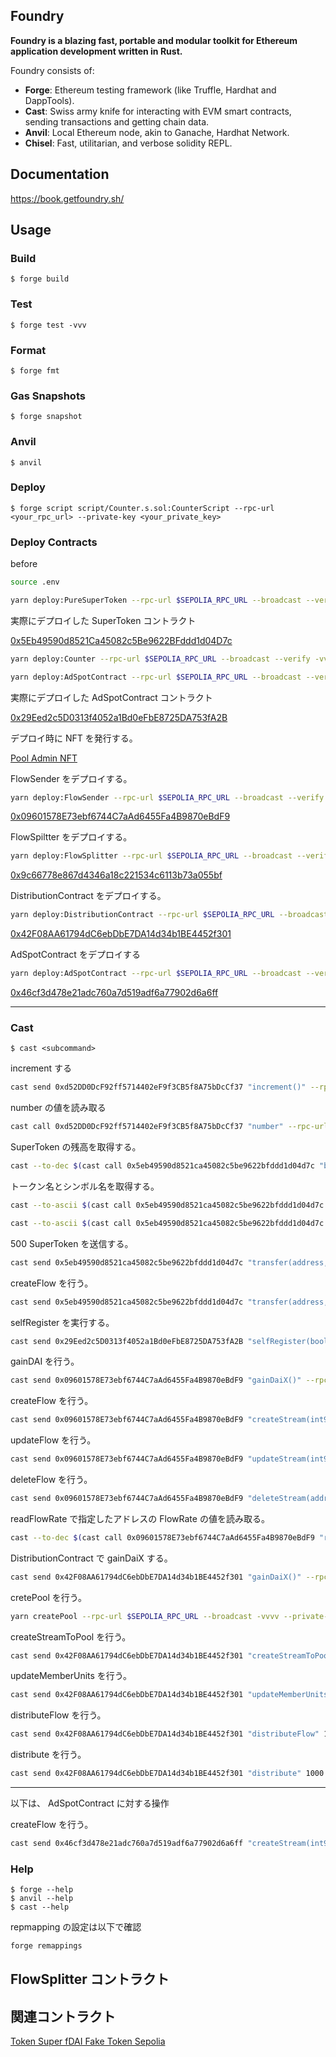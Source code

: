 ## Foundry

**Foundry is a blazing fast, portable and modular toolkit for Ethereum application development written in Rust.**

Foundry consists of:

- **Forge**: Ethereum testing framework (like Truffle, Hardhat and DappTools).
- **Cast**: Swiss army knife for interacting with EVM smart contracts, sending transactions and getting chain data.
- **Anvil**: Local Ethereum node, akin to Ganache, Hardhat Network.
- **Chisel**: Fast, utilitarian, and verbose solidity REPL.

## Documentation

https://book.getfoundry.sh/

## Usage

### Build

```shell
$ forge build
```

### Test

```shell
$ forge test -vvv
```

### Format

```shell
$ forge fmt
```

### Gas Snapshots

```shell
$ forge snapshot
```

### Anvil

```shell
$ anvil
```

### Deploy

```shell
$ forge script script/Counter.s.sol:CounterScript --rpc-url <your_rpc_url> --private-key <your_private_key>
```

### Deploy Contracts

before

```bash
source .env
```

```bash
yarn deploy:PureSuperToken --rpc-url $SEPOLIA_RPC_URL --broadcast --verify -vvvv --private-key $PRIVATE_KEY
```

実際にデプロイした SuperToken コントラクト

[0x5Eb49590d8521Ca45082c5Be9622BFddd1d04D7c](https://sepolia.etherscan.io/address/0x5Eb49590d8521Ca45082c5Be9622BFddd1d04D7c)

```bash
yarn deploy:Counter --rpc-url $SEPOLIA_RPC_URL --broadcast --verify -vvvv --private-key $PRIVATE_KEY
```

```bash
yarn deploy:AdSpotContract --rpc-url $SEPOLIA_RPC_URL --broadcast --verify -vvvv --private-key $PRIVATE_KEY
```

実際にデプロイした AdSpotContract コントラクト

[0x29Eed2c5D0313f4052a1Bd0eFbE8725DA753fA2B](https://sepolia.etherscan.io/address/0x29Eed2c5D0313f4052a1Bd0eFbE8725DA753fA2B)

デプロイ時に NFT を発行する。

[Pool Admin NFT](https://sepolia.etherscan.io/token/0x1bd3b6522102f9ea406807f8ecaeb2d96278a83f)

FlowSender をデプロイする。

```bash
yarn deploy:FlowSender --rpc-url $SEPOLIA_RPC_URL --broadcast --verify -vvvv --private-key $PRIVATE_KEY
```

[0x09601578E73ebf6744C7aAd6455Fa4B9870eBdF9](https://sepolia.etherscan.io/address/0x09601578E73ebf6744C7aAd6455Fa4B9870eBdF9)

FlowSpiltter をデプロイする。

```bash
yarn deploy:FlowSplitter --rpc-url $SEPOLIA_RPC_URL --broadcast --verify -vvvv --private-key $PRIVATE_KEY
```

[0x9c66778e867d4346a18c221534c6113b73a055bf](https://sepolia.etherscan.io/address/0x9c66778e867d4346a18c221534c6113b73a055bf)

DistributionContract をデプロイする。

```bash
yarn deploy:DistributionContract --rpc-url $SEPOLIA_RPC_URL --broadcast --verify -vvvv --private-key $PRIVATE_KEY
```

[0x42F08AA61794dC6ebDbE7DA14d34b1BE4452f301](https://sepolia.etherscan.io/address/0x42F08AA61794dC6ebDbE7DA14d34b1BE4452f301)

AdSpotContract をデプロイする

```bash
yarn deploy:AdSpotContract --rpc-url $SEPOLIA_RPC_URL --broadcast --verify -vvvv --private-key $PRIVATE_KEY
```

[0x46cf3d478e21adc760a7d519adf6a77902d6a6ff](https://sepolia.etherscan.io/address/0x46cf3d478e21adc760a7d519adf6a77902d6a6ff)

---

### Cast

```shell
$ cast <subcommand>
```

increment する

```bash
cast send 0xd52DD0DcF92ff5714402eF9f3CB5f8A75bDcCf37 "increment()" --rpc-url $SEPOLIA_RPC_URL --private-key $PRIVATE_KEY
```

number の値を読み取る

```bash
cast call 0xd52DD0DcF92ff5714402eF9f3CB5f8A75bDcCf37 "number" --rpc-url $SEPOLIA_RPC_URL --private-key $PRIVATE_KEY --etherscan-api-key $ETHERSCAN_API_KEY
```

SuperToken の残高を取得する。

```bash
cast --to-dec $(cast call 0x5eb49590d8521ca45082c5be9622bfddd1d04d7c "balanceOf(address owner)" 0x51908F598A5e0d8F1A3bAbFa6DF76F9704daD072 --rpc-url $SEPOLIA_RPC_URL --private-key $PRIVATE_KEY --etherscan-api-key $ETHERSCAN_API_KEY)
```

トークン名とシンボル名を取得する。

```bash
cast --to-ascii $(cast call 0x5eb49590d8521ca45082c5be9622bfddd1d04d7c "name()" --rpc-url $SEPOLIA_RPC_URL --private-key $PRIVATE_KEY --etherscan-api-key $ETHERSCAN_API_KEY)
```

```bash
cast --to-ascii $(cast call 0x5eb49590d8521ca45082c5be9622bfddd1d04d7c "symbol()" --rpc-url $SEPOLIA_RPC_URL --private-key $PRIVATE_KEY --etherscan-api-key $ETHERSCAN_API_KEY)
```

500 SuperToken を送信する。

```bash
cast send 0x5eb49590d8521ca45082c5be9622bfddd1d04d7c "transfer(address,uint256)" 0x29Eed2c5D0313f4052a1Bd0eFbE8725DA753fA2B 50000000000000000000 --rpc-url $SEPOLIA_RPC_URL --private-key $PRIVATE_KEY --etherscan-api-key $ETHERSCAN_API_KEY
```

createFlow を行う。

```bash
cast send 0x5eb49590d8521ca45082c5be9622bfddd1d04d7c "transfer(address,uint256)" 0x29Eed2c5D0313f4052a1Bd0eFbE8725DA753fA2B 1000 --rpc-url $SEPOLIA_RPC_URL --private-key $PRIVATE_KEY --etherscan-api-key $ETHERSCAN_API_KEY
```

selfRegister を実行する。

```bash
cast send 0x29Eed2c5D0313f4052a1Bd0eFbE8725DA753fA2B "selfRegister(bool,bool,bool)" true true true --rpc-url $SEPOLIA_RPC_URL --private-key $PRIVATE_KEY --etherscan-api-key $ETHERSCAN_API_KEY
```

gainDAI を行う。

```bash
cast send 0x09601578E73ebf6744C7aAd6455Fa4B9870eBdF9 "gainDaiX()" --rpc-url $SEPOLIA_RPC_URL --private-key $PRIVATE_KEY --etherscan-api-key $ETHERSCAN_API_KEY
```

createFlow を行う。

```bash
cast send 0x09601578E73ebf6744C7aAd6455Fa4B9870eBdF9 "createStream(int96, address)" 10 0x51908F598A5e0d8F1A3bAbFa6DF76F9704daD072 --rpc-url $SEPOLIA_RPC_URL --private-key $PRIVATE_KEY --etherscan-api-key $ETHERSCAN_API_KEY
```

updateFlow を行う。

```bash
cast send 0x09601578E73ebf6744C7aAd6455Fa4B9870eBdF9 "updateStream(int96, address)" 1000 0x51908F598A5e0d8F1A3bAbFa6DF76F9704daD072 --rpc-url $SEPOLIA_RPC_URL --private-key $PRIVATE_KEY --etherscan-api-key $ETHERSCAN_API_KEY
```

deleteFlow を行う。

```bash
cast send 0x09601578E73ebf6744C7aAd6455Fa4B9870eBdF9 "deleteStream(address)" 0x51908F598A5e0d8F1A3bAbFa6DF76F9704daD072 --rpc-url $SEPOLIA_RPC_URL --private-key $PRIVATE_KEY --etherscan-api-key $ETHERSCAN_API_KEY
```

readFlowRate で指定したアドレスの FlowRate の値を読み取る。

```bash
cast --to-dec $(cast call 0x09601578E73ebf6744C7aAd6455Fa4B9870eBdF9 "readFlowRate(address)" 0x51908F598A5e0d8F1A3bAbFa6DF76F9704daD072 --rpc-url $SEPOLIA_RPC_URL --private-key $PRIVATE_KEY --etherscan-api-key $ETHERSCAN_API_KEY)
```

DistributionContract で gainDaiX する。

```bash
cast send 0x42F08AA61794dC6ebDbE7DA14d34b1BE4452f301 "gainDaiX()" --rpc-url $SEPOLIA_RPC_URL --private-key $PRIVATE_KEY --etherscan-api-key $ETHERSCAN_API_KEY
```

cretePool を行う。

```bash
yarn createPool --rpc-url $SEPOLIA_RPC_URL --broadcast -vvvv --private-key $PRIVATE_KEY
```

createStreamToPool を行う。

```bash
cast send 0x42F08AA61794dC6ebDbE7DA14d34b1BE4452f301 "createStreamToPool" 0x51908F598A5e0d8F1A3bAbFa6DF76F9704daD072 100 --rpc-url $SEPOLIA_RPC_URL --private-key $PRIVATE_KEY --etherscan-api-key $ETHERSCAN_API_KEY
```

updateMemberUnits を行う。

```bash
cast send 0x42F08AA61794dC6ebDbE7DA14d34b1BE4452f301 "updateMemberUnits" 0x1431ea8af860C3862A919968C71f901aEdE1910E 3 --rpc-url $SEPOLIA_RPC_URL --private-key $PRIVATE_KEY --etherscan-api-key $ETHERSCAN_API_KEY
```

distributeFlow を行う。

```bash
cast send 0x42F08AA61794dC6ebDbE7DA14d34b1BE4452f301 "distributeFlow" 10 --rpc-url $SEPOLIA_RPC_URL --private-key $PRIVATE_KEY --etherscan-api-key $ETHERSCAN_API_KEY
```

distribute を行う。

```bash
cast send 0x42F08AA61794dC6ebDbE7DA14d34b1BE4452f301 "distribute" 1000 --rpc-url $SEPOLIA_RPC_URL --private-key $PRIVATE_KEY --etherscan-api-key $ETHERSCAN_API_KEY
```

---

以下は、 AdSpotContract に対する操作

createFlow を行う。

```bash
cast send 0x46cf3d478e21adc760a7d519adf6a77902d6a6ff "createStream(int96, address)" 10 0x51908F598A5e0d8F1A3bAbFa6DF76F9704daD072 --rpc-url $SEPOLIA_RPC_URL --private-key $PRIVATE_KEY --etherscan-api-key $ETHERSCAN_API_KEY
```

### Help

```shell
$ forge --help
$ anvil --help
$ cast --help
```

repmapping の設定は以下で確認

```bash
forge remappings
```

## FlowSplitter コントラクト

## 関連コントラクト

[Token Super fDAI Fake Token Sepolia](https://sepolia.etherscan.io/address/0x9ce2062b085a2268e8d769ffc040f6692315fd2c)
